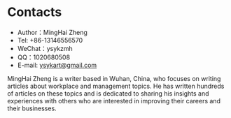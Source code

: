# Contacts

- Author：MingHai Zheng
- Tel: +86-13146556570
- WeChat：ysykzmh
- QQ：1020680508
- E-mail: ysykart@gmail.com

MingHai Zheng is a writer based in Wuhan, China, who focuses on writing articles about workplace and management topics. He has written hundreds of articles on these topics and is dedicated to sharing his insights and experiences with others who are interested in improving their careers and their businesses.
